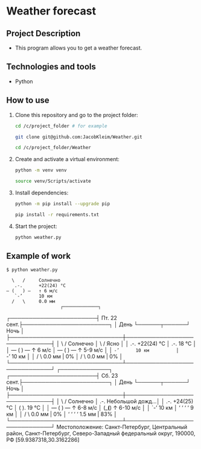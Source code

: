 # Weather forecast

## Project Description
 - This program allows you to get a weather forecast.

## Technologies and tools
 - Python

## How to use
 
1. Clone this repository and go to the project folder:
   ```bash
   cd /c/project_folder # for example

   git clone git@github.com:JacobKleim/Weather.git
   
   cd /c/project_folder/Weather
   ```
2. Сreate and activate a virtual environment:
   ```bash
   python -m venv venv 
   
   source venv/Scripts/activate
   ```

3. Install dependencies:
   ```bash
   python -m pip install --upgrade pip

   pip install -r requirements.txt
   ```

4. Start the project:
   ```bash
   python weather.py
   ```

## Example of work
    
    $ python weather.py

      \   /     Солнечно
       .-.      +22(24) °C
    ― (   ) ―   ↑ 6 м/c
       `-’      10 км
      /   \     0.0 мм
                        ┌─────────────┐
┌───────────────────────┤ Пт. 22 сент.├───────────────────────┐
│             День      └──────┬──────┘       Ночь            │
├──────────────────────────────┼──────────────────────────────┤
│     \   /     Солнечно       │     \   /     Ясно           │
│      .-.      +22(24) °C     │      .-.      18 °C          │
│   ― (   ) ―   ↑ 6 м/c        │   ― (   ) ―   ↑ 5-9 м/c      │
│      `-’      10 км          │      `-’      10 км          │
│     /   \     0.0 мм | 0%    │     /   \     0.0 мм | 0%    │
└──────────────────────────────┴──────────────────────────────┘
                        ┌─────────────┐
┌───────────────────────┤ Сб. 23 сент.├───────────────────────┐
│             День      └──────┬──────┘       Ночь            │
├──────────────────────────────┼──────────────────────────────┤
│     \   /     Солнечно       │      .-.      Небольшой дожд…│
│      .-.      +24(25) °C     │     (   ).    19 °C          │
│   ― (   ) ―   ↑ 6-8 м/c      │    (___(__)   ↑ 6-10 м/c     │
│      `-’      10 км          │     ‘ ‘ ‘ ‘   9 км           │
│     /   \     0.0 мм | 0%    │    ‘ ‘ ‘ ‘    1.5 мм | 83%   │
└──────────────────────────────┴──────────────────────────────┘
Местоположение: Санкт-Петербург, Центральный район, Санкт-Петербург, Северо-Западный федеральный округ, 190000, РФ [59.9387318,30.3162286]

